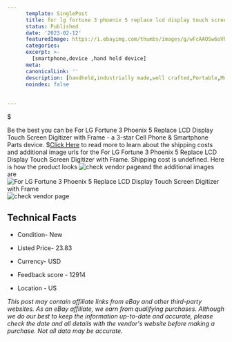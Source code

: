 ```yaml
---
      template: SinglePost
      title: for lg fortune 3 phoenix 5 replace lcd display touch screen digitizer with frame
      status: Published
      date: '2023-02-12'
      featuredImage: https://i.ebayimg.com/thumbs/images/g/wFcAAOSw6oVh1smo/s-l225.jpg
      categories: 
      excerpt: >-
        [smartphone,device ,hand held device]
      meta:
      canonicalLink: ''
      description: [handheld,industrially made,well crafted,Portable,Mobile,Compact,Convenient,Lightweight,Maneuverable,Man-portable,Miniature,Carriable,Hand-held,Light,Holdable,Transportable,Mobile device,Pocket-sized,On-the-go,Wireless,Cordless,Compact size,Convenient size, smartphone,device ,hand held device]
      noindex: false
      
        
---
```

$

Be the best you can be For LG Fortune 3 Phoenix 5 Replace LCD Display Touch Screen Digitizer with Frame - a 3-star Cell Phone & Smartphone Parts device.
$[Click Here](https://www.ebay.com/itm/233866976206?hash=item36738edbce%3Ag%3AwFcAAOSw6oVh1smo&mkevt=1&mkcid=1&mkrid=711-53200-19255-0&campid=%253CePNCampaignId%253E&customid=%253CreferenceId%253E&toolid=10049) to read more to learn about the shipping costs and additional image urls for the For LG Fortune 3 Phoenix 5 Replace LCD Display Touch Screen Digitizer with Frame. Shipping cost is undefined. Here is how the product looks ![check vendor page](https://i.ebayimg.com/thumbs/images/g/wFcAAOSw6oVh1smo/s-l225.jpg)and the additional images are![For LG Fortune 3 Phoenix 5 Replace LCD Display Touch Screen Digitizer with Frame](https://i.ebayimg.com/images/g/wFcAAOSw6oVh1smo/s-l1200.jpg)![check vendor page](https://origin-galleryplus.ebayimg.com/ws/web/233866976206_2_0_1/225x225.jpg,https://origin-galleryplus.ebayimg.com/ws/web/233866976206_3_0_1/225x225.jpg,https://origin-galleryplus.ebayimg.com/ws/web/233866976206_4_0_1/225x225.jpg,https://origin-galleryplus.ebayimg.com/ws/web/233866976206_5_0_1/225x225.jpg,https://origin-galleryplus.ebayimg.com/ws/web/233866976206_6_0_1/225x225.jpg,https://origin-galleryplus.ebayimg.com/ws/web/233866976206_7_0_1/225x225.jpg)



 ## Technical Facts 



     
      

 - Condition- New 


      

 - Listed Price- 23.83 


      

 - Currency- USD 


      

 - Feedback score - 12914 


      

 - Location - US 


      
      

 *_This post may contain affiliate links from eBay and other third-party websites. As an eBay affiliate, we earn from qualifying purchases. Although we do our best to keep the information up-to-date and accurate, please check the date and all details with the vendor's website before making a purchase. Not all data may be accurate._*






